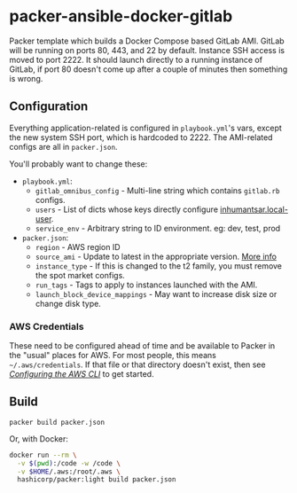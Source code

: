# packer-ansible-docker-gitlab

Packer template which builds a Docker Compose based GitLab AMI. GitLab will be
running on ports 80, 443, and 22 by default. Instance SSH access is moved to port 2222.
It should launch directly to a running instance of GitLab, if port 80 doesn't come
up after a couple of minutes then something is wrong.

## Configuration

Everything application-related is configured in `playbook.yml`'s vars, except the
new system SSH port, which is hardcoded to 2222. The AMI-related configs are all in
`packer.json`.

You'll probably want to change these:
* `playbook.yml`:
  * `gitlab_omnibus_config` - Multi-line string which contains `gitlab.rb` configs.
  * `users` - List of dicts whose keys directly configure [inhumantsar.local-user](https://github.com/inhumantsar/ansible-role-local-user).
  * `service_env` - Arbitrary string to ID environment. eg: dev, test, prod
* `packer.json`:
  * `region` - AWS region ID
  * `source_ami` - Update to latest in the appropriate version. [More info](https://wiki.centos.org/Cloud/AWS)
  * `instance_type` - If this is changed to the t2 family, you must remove the spot market configs.
  * `run_tags` - Tags to apply to instances launched with the AMI.
  * `launch_block_device_mappings` - May want to increase disk size or change disk type.

### AWS Credentials

These need to be configured ahead of time and be available to Packer in the "usual" places
for AWS. For most people, this means `~/.aws/credentials`. If that file or that directory
doesn't exist, then see _[Configuring the AWS CLI](http://docs.aws.amazon.com/cli/latest/userguide/cli-chap-getting-started.html)_
to get started.

## Build

`packer build packer.json`

Or, with Docker:
```bash
docker run --rm \
  -v $(pwd):/code -w /code \
  -v $HOME/.aws:/root/.aws \
  hashicorp/packer:light build packer.json
```
